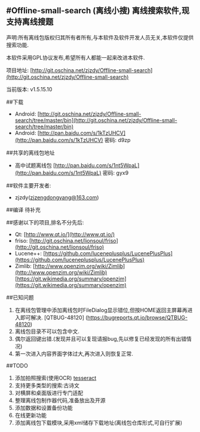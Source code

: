 #Offline-small-search  (离线小搜)
离线搜索软件,现支持离线搜题
------------
声明:所有离线包版权归其所有者所有,与本软件及软件开发人员无关,本软件仅提供搜索功能.

本软件采用GPL协议发布,希望所有人都能一起来改进本软件.

项目地址: [http://git.oschina.net/zjzdy/Offline-small-search](http://git.oschina.net/zjzdy/Offline-small-search)

当前版本: v1.5.15.10

##下载
* Android: [http://git.oschina.net/zjzdy/Offline-small-search/tree/master/bin](http://git.oschina.net/zjzdy/Offline-small-search/tree/master/bin)
* Android: [http://pan.baidu.com/s/1kTzUHCV](http://pan.baidu.com/s/1kTzUHCV)  密码: d9zp

##共享的离线包地址
* 高中试题离线包 [http://pan.baidu.com/s/1nt5WpaL](http://pan.baidu.com/s/1nt5WpaL) 密码: gyx9

##软件主要开发者:
* zjzdy(zjzengdongyang@163.com)

##编译
待补充

##感谢以下的项目,排名不分先后:
* Qt: [http://www.qt.io/](http://www.qt.io/)
* friso: [http://git.oschina.net/lionsoul/friso](http://git.oschina.net/lionsoul/friso)
* Lucene++: [https://github.com/luceneplusplus/LucenePlusPlus](https://github.com/luceneplusplus/LucenePlusPlus)
* Zimlib: [http://www.openzim.org/wiki/Zimlib](http://www.openzim.org/wiki/Zimlib) [https://git.wikimedia.org/summary/openzim](https://git.wikimedia.org/summary/openzim)

##已知问题
1. 在离线包管理中添加离线包时FileDialog显示错位,但按HOME返回主屏幕再进入即可解决. [QTBUG-48120] (https://bugreports.qt.io/browse/QTBUG-48120)
2. 离线包目录不可以包含中文.
3. 偶尔返回键出错.(发现并且可以复现请报bug,先以修复已经发现的所有出错情况)
4. 第一次进入内容界面字体过大,再次进入则恢复正常.

##TODO
1. 添加拍照搜索(使用OCR) [tesseract](https://github.com/tesseract-ocr/tesseract)
2. 支持更多类型的搜索:古诗文
3. 对横屏和桌面版进行专门适配
4. 整理离线包制作器代码,准备放出及开源
5. 添加数据和设置备份功能
6. 在线更新功能
7. 添加离线包下载模块,采用xml储存下载地址(离线包仓库形式,可自行扩展)